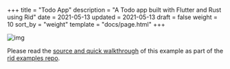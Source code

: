 +++
title = "Todo App"
description = "A Todo app built with Flutter and Rust using Rid"
date = 2021-05-13
updated = 2021-05-13
draft = false
weight = 10
sort_by = "weight"
template = "docs/page.html"
+++

![img](../flutter-todo.png)

Please read the [source and quick
walkthrough](https://github.com/thlorenz/rid-examples/tree/master/flutter/todo) of this example as
part of the [rid examples repo](https://github.com/thlorenz/rid-examples).
